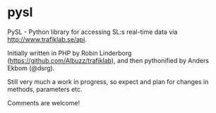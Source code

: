 pysl
====

PySL - Python library for accessing SL:s real-time data
via http://www.trafiklab.se/api.

Initially written in PHP by Robin Linderborg 
(https://github.com/Albuzz/trafiklab),
and then pythonified by Anders Ekbom (@dsrg).

Still very much a work in progress, so expect and plan for changes in methods, 
parameters etc.

Comments are welcome!
